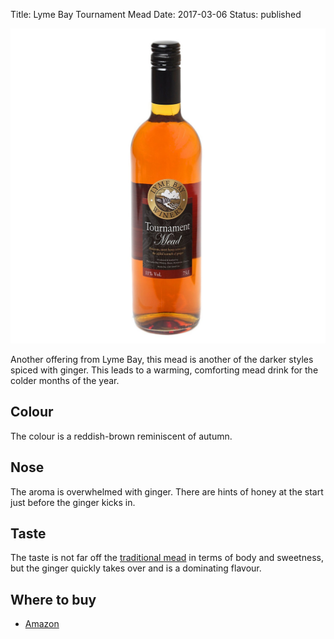 Title: Lyme Bay Tournament Mead
Date: 2017-03-06
Status: published

![](/images/tournament.jpg)

Another offering from Lyme Bay, this mead is another of the darker
styles spiced with ginger. This leads to a warming, comforting mead
drink for the colder months of the year.

<!-- PELICAN_END_SUMMARY -->

## Colour

The colour is a reddish-brown reminiscent of autumn.

## Nose

The aroma is overwhelmed with ginger. There are hints of honey at the
start just before the ginger kicks in.

## Taste

The taste is not far off the [traditional mead](/lyme-bay-traditional)
in terms of body and sweetness, but the ginger quickly takes over and
is a dominating flavour.

## Where to buy

* [Amazon](https://www.amazon.co.uk/Tournament-Mead-Lyme-Bay-Bottle/dp/B00F2JGLS4/ref=as_li_ss_tl?ie=UTF8&qid=1488665398&sr=8-1&keywords=lyme+bay+tournament&linkCode=ll1&tag=traditionalmead-21&linkId=293bf71ddbc5f81b839037be95c39b27)
